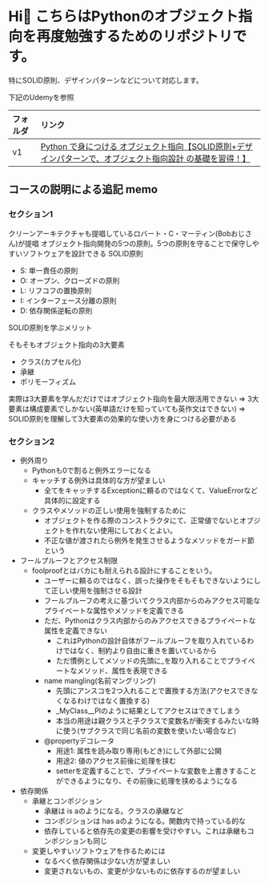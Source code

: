 # Hi👋 こちらはPythonのオブジェクト指向を再度勉強するためのリポジトリです。

特にSOLID原則、デザインパターンなどについて対応します。

下記のUdemyを参照

| フォルダ | リンク |
|:-----------|:------------|
| v1       | [Python で身につける オブジェクト指向【SOLID原則+デザインパターンで、オブジェクト指向設計 の基礎を習得！】](https://www.udemy.com/course/python-solid-design-pattern/)  |


## コースの説明による追記 memo

### セクション1
クリーンアーキテクチャも提唱しているロバート・C・マーティン(Bobおじさん)が提唱
オブジェクト指向開発の5つの原則。5つの原則を守ることで保守しやすいソフトウェアを設計できる
SOLID原則
- S: 単一責任の原則
- O: オープン、クローズドの原則
- L: リフコフの置換原則
- I: インターフェース分離の原則
- D: 依存関係逆転の原則

SOLID原則を学ぶメリット

そもそもオブジェクト指向の3大要素
- クラス(カプセル化)
- 承継
- ポリモーフィズム

実際は3大要素を学んだだけではオブジェクト指向を最大限活用できない
=> 3大要素は構成要素でしかない(英単語だけを知っていても英作文はできない)
=> SOLID原則を理解して3大要素の効果的な使い方を身につける必要がある


### セクション2
- 例外周り
  - Pythonも0で割ると例外エラーになる
  - キャッチする例外は具体的な方が望ましい
    - 全てをキャッチするExceptionに頼るのではなくて、ValueErrorなど具体的に設定する
  - クラスやメソッドの正しい使用を強制するために
    - オブジェクトを作る際のコンストラクタにて、正常値でないとオブジェクトを作れない使用にしておくとよい。
    - 不正な値が渡されたら例外を発生させるようなメソッドをガード節という
- フールプルーフとアクセス制限
  - foolproofとはバカにも耐えられる設計にすることをいう。
    - ユーザーに頼るのではなく、誤った操作をそもそもできないようにして正しい使用を強制させる設計
    - フールプルーフの考えに基づいてクラス内部からのみアクセス可能なプライベートな属性やメソッドを定義できる
    - ただ、Pythonはクラス内部からのみアクセスできるプライペートな属性を定義できない
      - これはPythonの設計自体がフールプルーフを取り入れているわけではなく、制約より自由に重きを置いているから
      - ただ慣例としてメソッドの先頭に_を取り入れることでプライペートなメソッド、属性を表現できる
    - name mangling(名前マングリング)
      - 先頭にアンスコを2つ入れることで置換する方法(アクセスできなくなるわけではなく置換する)
      - _MyClass__PIのように結果としてアクセスはできてしまう
      - 本当の用途は親クラスと子クラスで変数名が衝突するみたいな時に使う(サブクラスで同じ名前の変数を使いたい場合など)
    - @propertyデコレータ
      - 用途1: 属性を読み取り専用(もどき)にして外部に公開
      - 用途2: 値のアクセス前後に処理を挟む
      - setterを定義することで、プライペートな変数を上書きすることができるようになり、その前後に処理を挟めるようになる
- 依存関係
  - 承継とコンポジション
    - 承継は is aのようになる。クラスの承継など
    - コンポジションは has aのようになる。関数内で持っている的な
    - 依存していると依存先の変更の影響を受けやすい。これは承継もコンポジションも同じ
  - 変更しやすいソフトウェアを作るためには
    - なるべく依存関係は少ない方が望ましい
    - 変更されないもの、変更が少ないものに依存するのが望ましい
